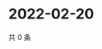 # 2022-02-20

共 0 条

<!-- BEGIN WEIBO -->
<!-- 最后更新时间 Sun Feb 20 2022 04:09:48 GMT+0800 (China Standard Time) -->

<!-- END WEIBO -->
